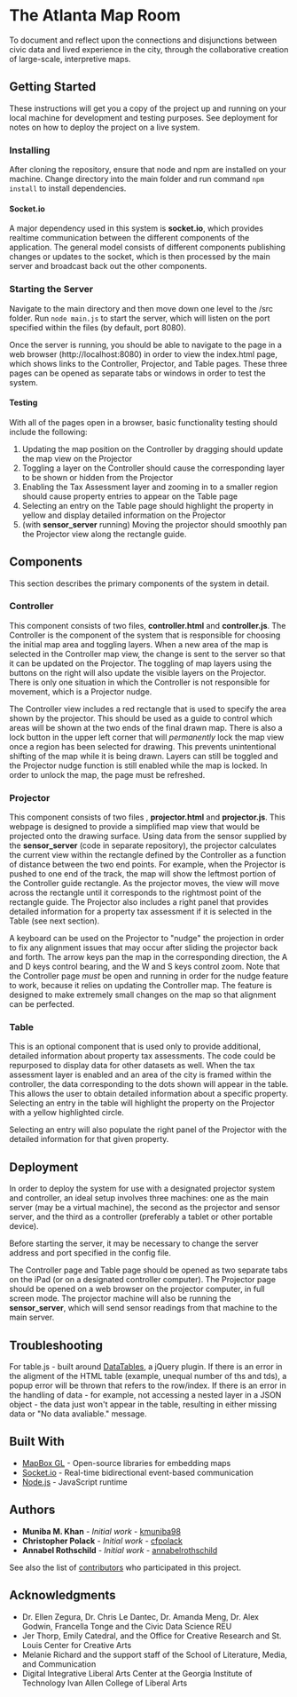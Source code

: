 # The Atlanta Map Room

To document and reflect upon the connections and disjunctions between civic data and lived experience in the city, through the collaborative creation of large-scale, interpretive maps.

## Getting Started

These instructions will get you a copy of the project up and running on your local machine for development and testing purposes. See deployment for notes on how to deploy the project on a live system.

### Installing

After cloning the repository, ensure that node and npm are installed on your machine. Change directory into the main folder and run command `npm install` to install dependencies.

#### Socket.io
A major dependency used in this system is **socket.io**, which provides realtime communication between the different components of the application. The general model consists of different components publishing changes or updates to the socket, which is then processed by the main server and broadcast back out the other components.

### Starting the Server

Navigate to the main directory and then move down one level to the /src folder. Run `node main.js` to start the server, which will listen on the port specified within the files (by default, port 8080).

Once the server is running, you should be able to navigate to the page in a web browser (http://localhost:8080) in order to view the index.html page, which shows links to the Controller, Projector, and Table pages. These three pages can be opened as separate tabs or windows in order to test the system.

#### Testing
With all of the pages open in a browser, basic functionality testing should include the following:
1. Updating the map position on the Controller by dragging should update the map view on the Projector
2. Toggling a layer on the Controller should cause the corresponding layer to be shown or hidden from the Projector
3. Enabling the Tax Assessment layer and zooming in to a smaller region should cause property entries to appear on the Table page
4. Selecting an entry on the Table page should highlight the property in yellow and display detailed information on the Projector
5. (with **sensor_server** running) Moving the projector should smoothly pan the Projector view along the rectangle guide.

## Components

This section describes the primary components of the system in detail.

### Controller
This component consists of two files, **controller.html** and **controller.js**. The Controller is the component of the system that is responsible for choosing the initial map area and toggling layers. When a new area of the map is selected in the Controller map view, the change is sent to the server so that it can be updated on the Projector. The toggling of map layers using the buttons on the right will also update the visible layers on the Projector. There is only one situation in which the Controller is not responsible for movement, which is a Projector nudge.

The Controller view includes a red rectangle that is used to specify the area shown by the projector. This should be used as a guide to control which areas will be shown at the two ends of the final drawn map. There is also a lock button in the upper left corner that will *permanently* lock the map view once a region has been selected for drawing. This prevents unintentional shifting of the map while it is being drawn. Layers can still be toggled and the Projector nudge function is still enabled while the map is locked. In order to unlock the map, the page must be refreshed.

### Projector
This component consists of two files , **projector.html** and **projector.js**. This webpage is designed to provide a simplified map view that would be projected onto the drawing surface. Using data from the sensor supplied by the **sensor_server** (code in separate repository), the projector calculates the current view within the rectangle defined by the Controller as a function of distance between the two end points. For example, when the Projector is pushed to one end of the track, the map will show the leftmost portion of the Controller guide rectangle. As the projector moves, the view will move across the rectangle until it corresponds to the rightmost point of the rectangle guide. The Projector also includes a right panel that provides detailed information for a property tax assessment if it is selected in the Table (see next section).

A keyboard can be used on the Projector to "nudge" the projection in order to fix any alignment issues that may occur after sliding the projector back and forth. The arrow keys pan the map in the corresponding direction, the A and D keys control bearing, and the W and S keys control zoom. Note that the Controller page *must* be open and running in order for the nudge feature to work, because it relies on updating the Controller map. The feature is designed to make extremely small changes on the map so that alignment can be perfected.

### Table
This is an optional component that is used only to provide additional, detailed information about property tax assessments. The code could be repurposed to display data for other datasets as well. When the tax assessment layer is enabled and an area of the city is framed within the controller, the data corresponding to the dots shown will appear in the table. This allows the user to obtain detailed information about a specific property. Selecting an entry in the table will highlight the property on the Projector with a yellow highlighted circle.

Selecting an entry will also populate the right panel of the Projector with the detailed information for that given property.

## Deployment

In order to deploy the system for use with a designated projector system and controller, an ideal setup involves three machines: one as the main server (may be a virtual machine), the second as the projector and sensor server, and the third as a controller (preferably a tablet or other portable device).

Before starting the server, it may be necessary to change the server address and port specified in the config file.

The Controller page and Table page should be opened as two separate tabs on the iPad (or on a designated controller computer). The Projector page should be opened on a web browser on the projector computer, in full screen mode. The projector machine will also be running the **sensor_server**, which will send sensor readings from that machine to the main server.

## Troubleshooting 

For table.js - built around [DataTables](https://datatables.net/), a jQuery plugin. If there is an error in the aligment of the HTML table (example, unequal number of ths and tds), a popup error will be thrown that refers to the row/index. If there is an error in the handling of data - for example, not accessing a nested layer in a JSON object - the data just won't appear in the table, resulting in either missing data or "No data avaliable." message.

## Built With

* [MapBox GL](https://www.mapbox.com/mapbox-gl-js/api/) - Open-source libraries for embedding maps
* [Socket.io](https://socket.io/) - Real-time bidirectional event-based communication
* [Node.js](https://nodejs.org/en/) - JavaScript runtime

## Authors

* **Muniba M. Khan** - *Initial work* - [kmuniba98](https://github.com/kmuniba98)
* **Christopher Polack** - *Initial work* - [cfpolack](https://github.com/cfpolack)
* **Annabel Rothschild** - *Initial work* - [annabelrothschild](https://github.com/annabelrothschild)

See also the list of [contributors](https://github.com/kmuniba98/Atlanta-Map-Room/contributors) who participated in this project.

## Acknowledgments

* Dr. Ellen Zegura, Dr. Chris Le Dantec, Dr. Amanda Meng, Dr. Alex Godwin, Francella Tonge and the Civic Data Science REU
* Jer Thorp, Emily Catedral, and the Office for Creative Research and St. Louis Center for Creative Arts
* Melanie Richard and the support staff of the School of Literature, Media, and Communication
* Digital Integrative Liberal Arts Center at the Georgia Institute of Technology Ivan Allen College of Liberal Arts
